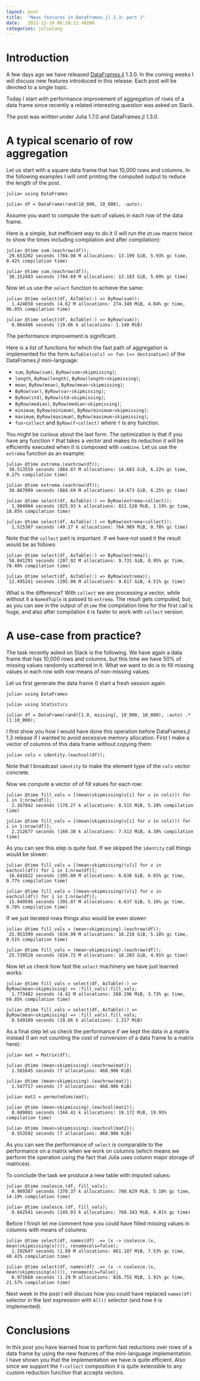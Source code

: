```yaml
---
layout: post
title:  "News features in DataFrames.jl 1.3: part 1"
date:   2021-12-10 06:28:11 +0200
categories: julialang
---
```


# Introduction

A few days ago we have released [DataFrames.jl][df] 1.3.0.
In the coming weeks I will discuss new features introduced in this release.
Each post will be devoted to a single topic.

Today I start with performance improvement of aggregation of rows of a data
frame since recently a related interesting question was asked on Slack.

The post was written under Julia 1.7.0 and DataFrames.jl 1.3.0.

# A typical scenario of row aggregation

Let us start with a square data frame that has 10,000 rows and columns.
In the following examples I will omit printing the computed output to reduce
the length of the post.

```
julia> using DataFrames

julia> df = DataFrame(rand(10_000, 10_000), :auto);
```

Assume you want to compute the sum of values in each row of the data frame.

Here is a simple, but inefficient way to do it (I will run the `@time` macro
twice to show the times including compilation and after compilation):

```
julia> @time sum.(eachrow(df));
 29.653202 seconds (784.98 M allocations: 13.199 GiB, 5.93% gc time, 0.42% compilation time)

julia> @time sum.(eachrow(df));
 30.152483 seconds (784.69 M allocations: 13.183 GiB, 5.69% gc time)

```

Now let us use the `select` function to achieve the same:

```
julia> @time select(df, AsTable(:) => ByRow(sum));
  1.424650 seconds (4.62 M allocations: 274.349 MiB, 4.04% gc time, 96.05% compilation time)

julia> @time select(df, AsTable(:) => ByRow(sum));
  0.064406 seconds (19.66 k allocations: 1.140 MiB)
```

The performance improvement is significant.

Here is a list of functions for
which the fast path of aggregation is implemented for the form
`AsTable(cols) => fun [=> destination]` of the DataFrames.jl mini-language:
* `sum`, `ByRow(sum)`, `ByRow(sum∘skipmissing)`;
* `length`, `ByRow(length)`, `ByRow(length∘skipmissing)`;
* `mean`, `ByRow(mean)`, `ByRow(mean∘skipmissing)`;
* `ByRow(var)`, `ByRow(var∘skipmissing)`;
* `ByRow(std)`, `ByRow(std∘skipmissing)`;
* `ByRow(median)`, `ByRow(median∘skipmissing)`;
* `minimum`, `ByRow(minimum)`, `ByRow(minimum∘skipmissing)`;
* `maximum`, `ByRow(maximum)`, `ByRow(maximum∘skipmissing)`;
* `fun∘collect` and `ByRow(f∘collect)` where `f` is any function.

You might be curious about the last form. The optimization is that if you have
any function `f` that takes a vector and makes its reduction it will be efficiently
executed when it is composed with `combine`. Let us use the `extrema` function
as an example:

```
julia> @time extrema.(eachrow(df));
 30.513559 seconds (884.87 M allocations: 14.683 GiB, 6.22% gc time, 0.27% compilation time)

julia> @time extrema.(eachrow(df));
 30.887099 seconds (884.69 M allocations: 14.673 GiB, 6.25% gc time)

julia> @time select(df, AsTable(:) => ByRow(extrema∘collect));
  1.984904 seconds (925.93 k allocations: 812.528 MiB, 1.19% gc time, 18.85% compilation time)

julia> @time select(df, AsTable(:) => ByRow(extrema∘collect));
  1.515307 seconds (49.17 k allocations: 764.989 MiB, 0.78% gc time)
```

Note that the `collect` part is important. If we have not used it the result
would be as follows:

```
julia> @time select(df, AsTable(:) => ByRow(extrema));
 58.041291 seconds (297.92 M allocations: 9.731 GiB, 0.95% gc time, 78.49% compilation time)

julia> @time select(df, AsTable(:) => ByRow(extrema));
 12.495241 seconds (295.00 M allocations: 9.617 GiB, 4.51% gc time)
```

What is the difference? With `collect` we are processing a vector, while without it
a `NamedTuple` is passed to `extrema`. The result gets computed, but, as you
can see in the output of `@time` the compilation time for the first call is huge,
and also after compilation it is faster to work with `collect` version.

# A use-case from practice?

The task recently asked on Slack is the following. We have again a data frame
that has 10,000 rows and columns, but this time we have 50% of missing values
randomly scattered in it. What we want to do is to fill missing values in each
row with row means of non-missing values.

Let us first generate the data frame (I start a fresh session again:

```
julia> using DataFrames

julia> using Statistics

julia> df = DataFrame(rand([1.0, missing], 10_000, 10_000), :auto) .* (1:10_000);
```

I first show you how I would have done this operation before DataFrames.jl 1.3
release if I wanted to avoid excessive memory allocation. First I make a vector
of columns of this data frame without copying them:

```
julia> cols = identity.(eachcol(df));
```

Note that I broadcast `identity` to make the element type of the `cols` vector concrete.

Now we compute a vector of of fill values for each row:

```
julia> @time fill_vals = [(mean(skipmissing(v[i] for v in cols))) for i in 1:nrow(df)];
  2.167842 seconds (178.27 k allocations: 8.515 MiB, 5.18% compilation time)

julia> @time fill_vals = [(mean(skipmissing(v[i] for v in cols))) for i in 1:nrow(df)];
  2.212677 seconds (160.38 k allocations: 7.513 MiB, 4.38% compilation time)
```

As you can see this step is quite fast. If we skipped the `identity` call things
would be slower:

```
julia> @time fill_vals = [(mean∘skipmissing)(v[i] for v in eachcol(df)) for i in 1:nrow(df)];
 16.641022 seconds (395.08 M allocations: 6.638 GiB, 6.65% gc time, 0.77% compilation time)

julia> @time fill_vals = [(mean∘skipmissing)(v[i] for v in eachcol(df)) for i in 1:nrow(df)];
 15.949596 seconds (395.07 M allocations: 6.637 GiB, 5.16% gc time, 0.78% compilation time)
```

If we just iterated rows things also would be even slower:

```
julia> @time fill_vals = (mean∘skipmissing).(eachrow(df));
 25.953399 seconds (634.99 M allocations: 10.218 GiB, 5.18% gc time, 0.51% compilation time)

julia> @time fill_vals = (mean∘skipmissing).(eachrow(df));
 25.739528 seconds (634.72 M allocations: 10.203 GiB, 4.91% gc time)
```

Now let us check how fast the `select` machinery we have just learned works:

```
julia> @time fill_vals = select(df, AsTable(:) => ByRow(mean∘skipmissing) => :fill_vals).fill_vals;
  1.773402 seconds (4.42 M allocations: 260.296 MiB, 3.73% gc time, 69.85% compilation time)

julia> @time fill_vals = select(df, AsTable(:) => ByRow(mean∘skipmissing) => :fill_vals).fill_vals;
  0.549109 seconds (19.66 k allocations: 1.217 MiB)
```

As a final step let us check the performance if we kept the data in a matrix instead
(I am not counting the cost of conversion of a data frame to a matrix here):

```
julia> mat = Matrix(df);

julia> @time (mean∘skipmissing).(eachrow(mat));
  1.581645 seconds (7 allocations: 468.906 KiB)

julia> @time (mean∘skipmissing).(eachrow(mat));
  1.547717 seconds (7 allocations: 468.906 KiB)

julia> mat2 = permutedims(mat);

julia> @time (mean∘skipmissing).(eachcol(mat2));
  0.689801 seconds (344.41 k allocations: 19.172 MiB, 19.95% compilation time)

julia> @time (mean∘skipmissing).(eachcol(mat2));
  0.553592 seconds (7 allocations: 468.906 KiB)
```

As you can see the performance of `select` is comparable to the performance
on a matrix when we work on columns (which means we perform the operation using
the fact that Julia uses column major storage of matrices).

To conclude the task we produce a new table with imputed values:

```
julia> @time coalesce.(df, fill_vals);
  0.989387 seconds (370.37 k allocations: 780.629 MiB, 5.10% gc time, 14.19% compilation time)

julia> @time coalesce.(df, fill_vals);
  0.842541 seconds (149.03 k allocations: 768.343 MiB, 4.01% gc time)
```

Before I finish let me comment how you could have filled missing values in
columns with means of columns:

```
julia> @time select(df, names(df) .=> (x -> coalesce.(x, mean(skipmissing(x)))), renamecols=false);
  1.192647 seconds (1.89 M allocations: 861.187 MiB, 7.53% gc time, 40.42% compilation time)

julia> @time select(df, names(df) .=> (x -> coalesce.(x, mean(skipmissing(x)))), renamecols=false);
  0.971668 seconds (1.29 M allocations: 826.755 MiB, 1.91% gc time, 21.57% compilation time)
```

Next week in the post I will discuss how you could have replaced `names(df)`
selector in the last expression with `All()` selector (and how it
is implemented).

# Conclusions

In this post you have learned how to perform fast reductions over rows of
a data frame by using the new features of the mini-language implementation.
I have shown you that the implementation we have is quite efficient. Also since
we support the `f∘collect` composition it is quite extensible to any custom
reduction function that accepts vectors.

[df]: https://github.com/JuliaData/DataFrames.jl
